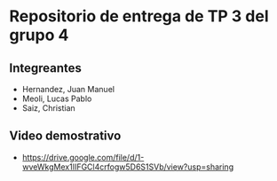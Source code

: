 # Repositorio de entrega de TP 3 del grupo 4

## Integreantes
- Hernandez, Juan Manuel
- Meoli, Lucas Pablo
- Saiz, Christian

## Video demostrativo
- https://drive.google.com/file/d/1-wveWkgMex1IIFGCl4crfogw5D6S1SVb/view?usp=sharing
